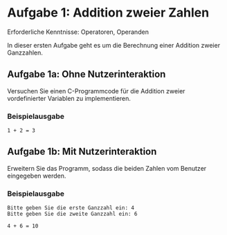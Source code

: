 # Aufgabe 1: Addition zweier Zahlen

Erforderliche Kenntnisse: Operatoren, Operanden

In dieser ersten Aufgabe geht es um die Berechnung einer Addition zweier Ganzzahlen. 

## Aufgabe 1a: Ohne Nutzerinteraktion

Versuchen Sie einen C-Programmcode für die Addition zweier vordefinierter Variablen zu implementieren. 

### Beispielausgabe

```clike
1 + 2 = 3
```


## Aufgabe 1b: Mit Nutzerinteraktion

Erweitern Sie das Programm, sodass die beiden Zahlen vom Benutzer eingegeben werden.

### Beispielausgabe

```clike
Bitte geben Sie die erste Ganzzahl ein: 4
Bitte geben Sie die zweite Ganzzahl ein: 6

4 + 6 = 10
```
